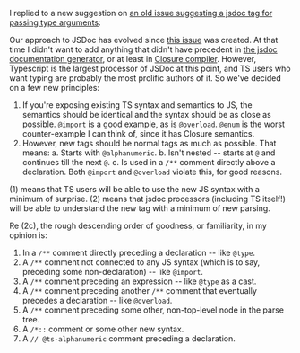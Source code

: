 I replied to a new suggestion on [an old issue suggesting a jsdoc tag for passing type arguments](https://github.com/microsoft/TypeScript/issues/27387):

Our approach to JSDoc has evolved since [this issue](https://github.com/microsoft/TypeScript/issues/27387) was created. At that time I didn't want to add anything that didn't have precedent in [the jsdoc documentation generator](https://jsdoc.app/), or at least in [Closure compiler](https://developers.google.com/closure/compiler/). However, Typescript is the largest processor of JSDoc at this point, and TS users who want typing are probably the most prolific authors of it. So we've decided on a few new principles:

1. If you're exposing existing TS syntax and semantics to JS, the semantics should be identical and the syntax should be as close as possible. `@import` is a good example, as is `@overload`. `@enum` is the worst counter-example I can think of, since it has Closure semantics.
2. However, new tags should be normal tags as much as possible. That means:
   a. Starts with `@alphanumeric`.
   b. Isn't nested -- starts at `@` and continues till the next `@`.
   c. Is used in a `/**` comment directly above a declaration. Both `@import` and `@overload` violate this, for good reasons.

(1) means that TS users will be able to use the new JS syntax with a minimum of surprise. (2) means that jsdoc processors (including TS itself!) will be able to understand the new tag with a minimum of new parsing.

Re (2c), the rough descending order of goodness, or familiarity, in my opinion is:

1. In a `/**` comment directly preceding a declaration -- like `@type`.
2. A `/**` comment not connected to any JS syntax (which is to say, preceding some non-declaration) -- like `@import`.
3. A `/**` comment preceding an expression -- like `@type` as a cast.
4. A `/**` comment preceding another `/**` comment that eventually precedes a declaration -- like `@overload`.
5. A `/**` comment preceding some other, non-top-level node in the parse tree.
6. A `/*::` comment or some other new syntax.
7. A `// @ts-alphanumeric` comment preceding a declaration.
